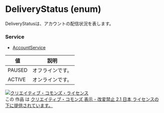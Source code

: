 # DeliveryStatus (enum)
DeliveryStatusは、アカウントの配信状況を表します。
### Service
+ [AccountService](../services/AccountService.md)

| 値 | 説明 | 
|---|---|
| PAUSED| オフラインです。 |
| ACTIVE| オンラインです。 |
<a rel="license" href="http://creativecommons.org/licenses/by-nd/2.1/jp/"><img alt="クリエイティブ・コモンズ・ライセンス" style="border-width:0" src="https://i.creativecommons.org/l/by-nd/2.1/jp/88x31.png" /></a><br />この 作品 は <a rel="license" href="http://creativecommons.org/licenses/by-nd/2.1/jp/">クリエイティブ・コモンズ 表示 - 改変禁止 2.1 日本 ライセンスの下に提供されています。</a>
